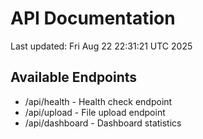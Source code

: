 # API Documentation

Last updated: Fri Aug 22 22:31:21 UTC 2025

## Available Endpoints
- /api/health - Health check endpoint
- /api/upload - File upload endpoint
- /api/dashboard - Dashboard statistics
